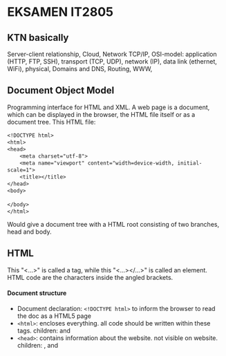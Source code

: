 # EKSAMEN IT2805

## KTN basically
Server-client relationship, Cloud, Network
TCP/IP, OSI-model: application (HTTP, FTP, SSH), transport (TCP, UDP), network (IP), data link (ethernet, WiFi), physical, Domains and DNS, Routing, WWW,

## Document Object Model
Programming interface for HTML and XML. A web page is a document, which can be displayed in the browser, the HTML file itself or as a document tree. This HTML file:
```
<!DOCTYPE html>
<html>
<head>
	<meta charset="utf-8">
	<meta name="viewport" content="width=device-width, initial-scale=1">
	<title></title>
</head>
<body>

</body>
</html>
```
Would give a document tree with a HTML root consisting of two branches, head and body.

## HTML
This "<...>" is called a tag, while this "<...></...>" is called an element. HTML code are the characters inside the angled brackets.

#### Document structure
- Document declaration: ```<!DOCTYPE html>``` to inform the browser to read the doc as a HTML5 page
- ```<html>```: encloses everything. all code should be written within these tags. children: <head> and <body>
- ```<head>```: contains information about the website. not visible on website. children: <link>, <meta> and <title> 
- ```<body>```: everything inside browser window. child elements are often eiter *inline* or *block* elements, depending on ```display```. 
- 	*block*: start on a new line and takes up the full width available, e.g. ```<div>```, ```<h1 - h6>```, ```<p>```, ```<form>```
- 	*inline*: does not start on a new line and takes up as much width as necessary, e.g. ```<span>```, ```<a>```, ```<img>```

#### Attributes 
- Provides additional information about the content of an element, e.g. ```<p lang="no">Et element med norsk tekst</p>```
- Helps browsers render elements correctly

#### Text
- Headings: ranges from h1 - h6, where h1 are the most important and biggest and h6 is the least important and smallest. convention: one h1 pr page, otherwise h2. not lower level headings to decrease size, but CSS font-size.
- Paragraphs: block of text. block element
- Special markup: boldline (```<b>```), italic (```<i>```), superscript and subscriptline breaks (```<sup/sub>```), white space collapsing, line breaks (```<br>```).

#### Lists
- ordered: ```<ol>```
- unordered: ```ul>```
- use ```<li>```-elements inside. can have lists within lists.

#### Links:
- ```<a href=""></a>```: everything inside the tags are clickable. href --> URL.
- Absolute URLs: other site
- Relative URLs: within our site
- Specific part of page ```href="#...```--> ```id="..."```
- New tab: ```target="_blank"```
- E-mail links: ```<a href="mailto:example@email.com">E-mail example</a>```

#### Images
- ```<img src="" alt="text if img fails to load" title="" heigth=px width=px >```
- good practice to specify size
- inline element
- when using img: right format (JPG, GIF, PNG), right size, measure in px
- formats: lossless - smaller but quality still OK, lossy - smaller and quality bad
- JPG (Joint Photographic Experts Group): lossy format, best for pictures
- PNG (Portable Network Graphics): lossless, best for logos and graphics, can alter transparency
- GIF (Graphic Interchange Format): limited of colors, bad for photos with high resolution. good for animations, bad for everything else.
- SVG (Scalable Vector Graphics): vector format, can scal indefinitely without loosing quality. good for logos, graphics and animations, bad for everything else.

#### Video (same concept with audio)
```
<video src="" controls (gives user access to video controls)>
	<p> Your browser doesn't support HTML5 video.</p>
</video>
<video controls>
	<source src="...mp4" type="video/mp4">
	<source src="...ogg" type="video/ogg">
	<p> Your browser doesn't support HTML5 video.</p>
</video>
```
other attributes: ```autoplay```, ```height```, ```width```, ```loop```, ```muted```, ```poster```


#### Table
```
<table>                                                  <table>
	<tr>                                                     <tr>
		<th>First name</th>					<th scope="row">First name</th>
		<th>Last name</th>		 			<td>Admin</th>
		<th>Age</th>					 </tr>
	</tr>							 <tr>
	<tr>								<th scope="row">Last name</th>
		<td>Admin</td>                                          <td>Johansen</td>
		<td>Johansen</td>                                </tr>
		<td>69</td>                                      <tr>
	</tr>                                                           <th scope="row">Age</th>
</table>                                                                <td>69</td>
								 </tr>
							</table> 
```

#### Forms and validation
- ```<form action="URL for data to be sent" method="GET/POST"></form>```
- ```<fieldset>```: grouping elements with same purpose
- ```<legend>```,
- ```<label for="id">``` (describing what the content for the form element should be),
- ```<input id="id" name="id" type="text/email/password/checkbox/radio/file/date/number/tel/textarea accept="e.g. '.jpg, .png, .wav' or 'image/*'" value="" tabindex="" placeholder="" step="" min="" max="" maxlength="" pattern="RegEx" autofocus autocomplete checked (default) multiple required>```
- ```<select>```
- ```<output>``` (calculates with the given inputs) and

Validate by using correct ```type```s . Use CSS and pseudo-classes to enlighten to user. 

#### Semantic elements
- Header: ```<header>```
- Footer: ```<footer>```
- Section: ```<section>```
- Article: ```<article>```
- Nav: ```<nav>```, used in header
- Input: ```<input>```, button, file, password, submit
- Output: ```<output>```
- Figure: ```<figure><img><figcaption></figcaption></figure>```
- Strong: ```<strong>```
- Em: ```<em>```
- Quotes: ```<blockquote/q cite="">```
- Address: ```<address><a href=""></a></address>```, can be used with article to adress author


#### Site structure
- URL: used to link to another document or resource. follows a protocol. "http://" --> protocol, "www.example.com" --> domain
- GET: request data, not manipulate data on server side, cached, browser history, can be hacked, length restrictions
- POST: submit data, update data on server side, separate message (not in URL), never cached, not browser history, no max length
- Site map --> Storyboard


## CSS
Think of each element as a box

#### Cascade
Order of precence: 
- The last rule
- Specifity (inline, IDs, classes and pseudo-classes, elements and pseudo-elements)
- Important
- Level of styles: inline style (in tag), embedded styles (inside ```<style>```-element [in head]), external style sheet, user specified styles and browser default.
  
  Inline style highest precedence --> browser default lowest precedence

#### Other things to remember
- Inheritance: if said in the parent element, all children will follow unless other is specified.
- Selectors: ```#id```, ```.class```, ```element```, ```*```, ```li  > a``` (all direct children links inside lists), ```p a``` (any link inside a paragraph), ```h1+p``` (first paragraph after h1), ```h1~p``` (all paragraphs after h1)
- Color: can be specified using hex codes (```#XXXXXX```), color names (```red```) or RGB values (```rgb[a](x, y, z, [opacity])```)
- Margin: space between border and neighbours
- Padding: space between content and border
- Centering elements: ```margin-left:auto``` and ```margin-right:auto```
- Border: ```border-style```(e.g. none, hidden, dotted, dashed, solid, double), ```border-color``` and ```border-width```
  
```
.task1:hover OR a:first-child:hover{color: green; font-size: 22px;} // Spesific link
i:first-of-type{background-color: yellow;} // First italics
a::before{content: url(smiley.gif)} // Smiley before link
div:last-child p OR a[href$=".php"]{background: yellow} // Background of link with php extension
a:active{border: 1px solid black} // All active links
```

#### Text
- typeface: serif (e.g. times new roman), sans-serif (e.g. arial), monospace (e.g. courier)
- weight: light, medium, regular, bold and black
- style: normal, *italic*, or **oblique**
#### Pseudo-classes 
<img src="pseudo-classes.png" align="center" width="400px"/>

#### Styling lists
- ```<ul>: list-style-type: none, disc, circle, square, url()```
- ```<ol>: list-style-type: decimal, decimal-leading-zero, lower-alpha, upper-alpha, lower-romar, upper-roman, u```
- ```list-style-position: outside, inside```

#### Properties
- ```display```: inline, block, inline-block (flow like inline, keeping other block-level features), none ("removes" element)
- ```visibility```: hidden (makes element invisible), visible (default visible), collapse (table thing), initial (default), inherit (what parent has)
- ```position```: static (follows html code), relative (same as static, but can move element relative to where it originally was [top, left, right, bottom]), fixed (places relative to the viewport, always visible), absolute ("removes" element from document flow, everything else renders as if there is no element there. can be placed as relative to next parent element with a position property), sticky (relative until it reaches the top, e.g. navbar)
- ```overflow```: visible (default/"overwrites"), hidden (clipped), scroll (scrollbar), auto (depends on user agent), clip

#### Responsive web design

```
@media all/screen/print (expression) and/not/only (expression){
	element {
		proptery: value;
	}
}
```
-```<expression>```: width, height, device-width, device-height, orientation, aspect-ratio, device-aspect-ratio, color, color-index, monochrome, resolution, scan, grid



## JavaScript
- Data types: string, number, boolean
- Aritmetics: addition (+), subtraction (-), multiplication (*), division (/), modulo (%)
- Log ops: ```<```, ```<=```, ```>```, ```>=```, ```==```, ```===```, ```!=```, ```!==```, ```&&```, ```||```, ```!```
- Variables: ```var``` (function-scoped and allows re-declaration), ```let``` (block-scoped), ```const``` (block-scoped and doesn't allow re-delaration)
- Conditions and loops: ```if```, ```while```, ```for```, ```break```, ```continue```
- Objects:
  ```
	const movie = {
		title: "Bruno",
		director: "Larry Charles",
		releaseDate: 2009}

  	console.log(movie.title/movie["title"]) // logs title to console 
  	movie.genre = "documentary" // creates new property
  ```
- Functions:
  ```
  	var lolz = function() {  		function lolz() {
		return "loser"				return "loser"		console.log(lolz())
  	}  					}
  ```
  

#### JSON
```
	JSON.stringify(movie) -> "{title: "Bruno", director: "Larry Charles", releaseDate: 2009, genre: "documentary"}"
	const movieJSON = JSON.stringify(movie)
 	console.log(JSON.parse(movieJSON).title) 
```

#### Arrays
- ```.filter(item => item === criteria)```: removes everything that doesn't fulfill a given criteria
- ```.map(item => item.transformation())```: makes it possible to transform elements
- ```.some(item => item condition)```: returns whether the condition is true or not for some of the elements
- ```.every(item => item condition)```: returns whether the condition is true or not for every element
- ```.forEach(item => item action)```: do something with each of the elements

#### Time
- Timeout: ```setTimeout(() => {alarm(), 60000})```
- Interval: ```setInterval(() => {alarm(), 60000})```

## DOM
#### Selecting
```const item = document.selector(...)```
Selectors:
- ```.querySelector('...')```: selects first with given input
- ```.querySelectorAll('...')```: selects all with given input
- ```.getElementById('id')```: selects element with specified id
- ```.getElementByClassName('classname')```: selects element with specified classname
- ```.getElementByName('name')```: selects element with name
- ```.getElementByTagName('tag')```: selects element with specified tag name

#### Modifying
```const item = document.selector(...)			const groceries = document.getElementsByTagName('li');```

```item[index if list].innerText = "...";		groceries[0].innerText = 'Juice';```


#### Adding
```const parentItem = document.selector(...)		const grocerylist = document.getElementsByTagName('ul')[0];```

```const item = document.createElement(...) 		const soapItem = document.createElement('li');```

```item.innerText = ""					soapItem.innerText = 'Soap';```
	
```parentItem.appendChild(item)				groceryList.appendChild(soapItem);```



#### Removing
```const parentItem = document.selector(...) 		const groceryList = document.getElementsByTagName('ul')[0];```

```const item = parentItem.firstChild			const milkItem = groceryList.firstChild;```

```parentItem.removeChild(item)				groceryList.removeChild(milkItem);```


#### Events
```javascript 
const item = document.selector(...)
```

```javascript
item.addEventLister('event',  {do this})
```

<div>
	<img src="events1.png" width="304"/>
	<img src="events2.png" width="305"/>
	<img src="events3.png" width="325"/>
</div>


## Example tasks
```javascript
	<head>
	    <style>
	        #correct{display: none;}
	        #incorrect{display: none;}
	    </style>
	</head>
	<body>
	    Email: <input type="text" id = "mail"> </input> <br>
	    <img src="correct.png" id="correct">
	    <img src="incorrect.png" id="incorrect">
	    <script>
	        let email = document.getElementById("mail")
	        mail.addEventListener('mouseover', changeColor)
	        mail.addEventListener('focus', changeColor)
		function changeColor(){
	            email.style.backgroundColor = 'yellow'
	        }
	        mail.addEventListener('blur',validate)
	        function validate(){
	            if (checkCharacters() && checkBeforeAndAfter() && checkAfter()){
	                document.getElementById('correct').style.display = 'inline'
	                document.getElementById('incorrect').style.display = 'none'
	            } else {
	                document.getElementById('correct').style.display = 'none'
	                document.getElementById('incorrect').style.display = 'inline'
	            }
	        }
	        function checkCharacters(){
	            let mail = email.value
	            if (mail.includes(".") && mail.includes("@") ){
	                return true}
	            else {return false}
	        }
	        function checkBeforeAndAfter(){
	            let mail = email.value
	            let splitMail = mail.split("@")
	            if(splitMail[0].length > 1 && splitMail[1].length > 1) {
	                return true}
	            else {return false}
	        }
	        function checkAfter(){
	            let mail = email.value
	            let splitMail = mail.split(".")
	            if(splitMail[1].length > 1) {
	                return true}
	            else {return false}
	        }
	        mail.addEventListener('keyup', changeCase)
	        function changeCase(){
	            email.value=email.value.toUpperCase()
	        }
	    </script>
	</body>
```
```javascript
        <form class="form">
            <div>
                <label>First Name:</label>
                <input id="firstName" type="text">
            </div>
            <div>
                <label>Last Name:</label>
                <input id="lastName" type="text">
            </div>
            <div>
                <label>Password:</label>
                <input id="password" type="password">
            </div>
            <div>
                <label>Date of birth:</label>
                <input id="birthdate" type="date">
            </div>
            <button onclick="validate()" style="width: fit-content">Submit</button>
        </form>
    </div>
    <script>
        let firstName = document.getElementById("firstName");
        let lastName = document.getElementById("lastName");
        let password = document.getElementById("password");
        let birthdate = document.getElementById("birthdate");
        function validateName(){
            for (let i = 0; i < firstName.value.length; i++) {
                if (/[0-9]/.test(firstName.value[i])){
                    alert("First name cannot contain any numbers")
                    return false;}
            }
            for (let j = 0; j < lastName.value.length; j++) {
                if (/[0-9]/.test(lastName.value[j])){
                    alert("Last name cannot contain any numbers");
                    return false;}
            }
            return true;
        };
        function validatePassword(){
            let capitalLetter = 0;
            let specialSign = 0;
            let number = 0;
            for (let i = 0; i < password.value.length; i++) {
                if(/[0-9]/.test(password.value[i])){
                    number++;}
                else if (/[A-Z]/.test(password.value[i])) {
                    capitalLetter++;}
                else if (/[!@#$%^&*()_+\-=[\]{};':"\\,.<>\/?]/.test(password.value[i])) {
                    specialSign++;}
            }
            if (specialSign > 0 && number > 0 && capitalLetter > 0){
                return true}
            else{
                alert("Your password is not strong enough")
                return false}
        }
        function validateBirthday(){
            let today = new Date(); 
            let birthDate = new Date(birthdate.value);
            let yearToday = today.getFullYear();
            let yearBorn = birthDate.getFullYear();
            age = yearToday - yearBorn
            if (age < 18){
                alert("You need to be 18 years old.")
                return false;}
            else{return true}
        }
        function validate(){
            if (validateBirthday() && validateName() && validatePassword()){
                return true;}
            else{return false;}
        }
        </script>
```
#### Event propagation VS Event bubbling
Event propagation is a mechanism in which an event triggers on a DOM element and then propagates (or travels) through its ancestors in the DOM tree. This mechanism consists of two main phases: event capturing and event bubbling. 

1. **Event Capturing (or Trickling)**: 
   - This is the first phase in the event propagation model. 
   - During event capturing, the event starts from the topmost element (the document object), and travels down the DOM tree to the target element. 
   - It's not commonly used as the default behavior in most web applications.

2. **Event Bubbling**: 
   - This is the more commonly used phase in event propagation. 
   - In event bubbling, once the event has reached the target element, it then bubbles up the DOM tree, triggering handlers on each ancestor element until it reaches the top of the tree (usually the document object).
   - This is the default behavior of most events in the DOM.

### Example to Illustrate Event Bubbling:

Suppose you have a simple HTML structure like this:

```html
<div id="parent">
    <button id="child">Click Me!</button>
</div>
```

And you attach event listeners to both the `div` (parent) and the `button` (child):

```javascript
document.getElementById('parent').addEventListener('click', function() {
    alert('Parent Div Clicked!');
});

document.getElementById('child').addEventListener('click', function() {
    alert('Button Clicked!');
});
```

When you click on the `button`, the following happens:

1. The event on the `button` is triggered first. An alert pops up saying "Button Clicked!".
2. After the `button`'s event handler is executed, the event bubbles up to the `div` (the parent element). Its event handler is then triggered, and an alert pops up saying "Parent Div Clicked!".
 
### Stopping Event Bubbling:

Sometimes, you might not want an event to bubble up the DOM tree. You can stop this behavior by using `event.stopPropagation()` in the event handler. For example:

```javascript
document.getElementById('child').addEventListener('click', function(event) {
    alert('Button Clicked!');
    event.stopPropagation(); // This stops the event from bubbling up
});
```

With `event.stopPropagation()` called on the `button`'s click event, clicking the `button` will only trigger the alert for the `button` and will not bubble up to trigger the `div`'s event handler. 

Understanding event propagation, especially event bubbling, is crucial for effective event handling in web applications, as it allows you to control how events are handled and propagated through the DOM.

